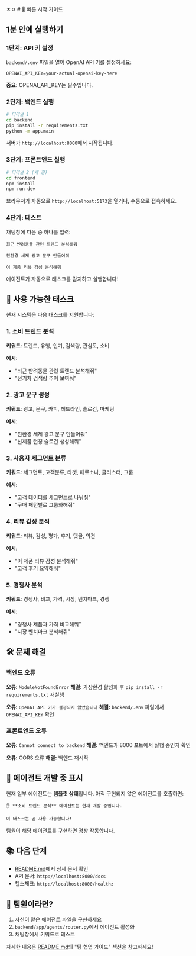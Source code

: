 ㅊㅇ # 🚀 빠른 시작 가이드

## 1분 안에 실행하기

### 1단계: API 키 설정

`backend/.env` 파일을 열어 OpenAI API 키를 설정하세요:

```env
OPENAI_API_KEY=your-actual-openai-key-here
```

**중요:** OPENAI_API_KEY는 필수입니다.

### 2단계: 백엔드 실행

```bash
# 터미널 1
cd backend
pip install -r requirements.txt
python -m app.main
```

서버가 `http://localhost:8000`에서 시작됩니다.

### 3단계: 프론트엔드 실행

```bash
# 터미널 2 (새 창)
cd frontend
npm install
npm run dev
```

브라우저가 자동으로 `http://localhost:5173`을 열거나, 수동으로 접속하세요.

### 4단계: 테스트

채팅창에 다음 중 하나를 입력:

```
최근 반려동물 관련 트렌드 분석해줘
```

```
친환경 세제 광고 문구 만들어줘
```

```
이 제품 리뷰 감성 분석해줘
```

에이전트가 자동으로 태스크를 감지하고 실행합니다!

## 🎯 사용 가능한 태스크

현재 시스템은 다음 태스크를 지원합니다:

### 1. 소비 트렌드 분석
**키워드**: 트렌드, 유행, 인기, 검색량, 관심도, 소비

**예시**:
- "최근 반려동물 관련 트렌드 분석해줘"
- "전기차 검색량 추이 보여줘"

### 2. 광고 문구 생성
**키워드**: 광고, 문구, 카피, 헤드라인, 슬로건, 마케팅

**예시**:
- "친환경 세제 광고 문구 만들어줘"
- "신제품 런칭 슬로건 생성해줘"

### 3. 사용자 세그먼트 분류
**키워드**: 세그먼트, 고객분류, 타겟, 페르소나, 클러스터, 그룹

**예시**:
- "고객 데이터를 세그먼트로 나눠줘"
- "구매 패턴별로 그룹화해줘"

### 4. 리뷰 감성 분석
**키워드**: 리뷰, 감성, 평가, 후기, 댓글, 의견

**예시**:
- "이 제품 리뷰 감성 분석해줘"
- "고객 후기 요약해줘"

### 5. 경쟁사 분석
**키워드**: 경쟁사, 비교, 가격, 시장, 벤치마크, 경쟁

**예시**:
- "경쟁사 제품과 가격 비교해줘"
- "시장 벤치마크 분석해줘"

## 🛠️ 문제 해결

### 백엔드 오류

**오류:** `ModuleNotFoundError`
**해결:** 가상환경 활성화 후 `pip install -r requirements.txt` 재실행

**오류:** `OpenAI API 키가 설정되지 않았습니다`
**해결:** `backend/.env` 파일에서 `OPENAI_API_KEY` 확인

### 프론트엔드 오류

**오류:** `Cannot connect to backend`
**해결:** 백엔드가 8000 포트에서 실행 중인지 확인

**오류:** CORS 오류
**해결:** 백엔드 재시작

## 🔄 에이전트 개발 중 표시

현재 일부 에이전트는 **템플릿 상태**입니다. 아직 구현되지 않은 에이전트를 호출하면:

```
✋ **소비 트렌드 분석** 에이전트는 현재 개발 중입니다.

이 태스크는 곧 사용 가능합니다!
```

팀원이 해당 에이전트를 구현하면 정상 작동합니다.

## 📚 다음 단계

- [README.md](README.md)에서 상세 문서 확인
- API 문서: `http://localhost:8000/docs`
- 헬스체크: `http://localhost:8000/healthz`

## 👥 팀원이라면?

1. 자신이 맡은 에이전트 파일을 구현하세요
2. `backend/app/agents/router.py`에서 에이전트 활성화
3. 채팅창에서 키워드로 테스트

자세한 내용은 [README.md](README.md)의 "팀 협업 가이드" 섹션을 참고하세요!
